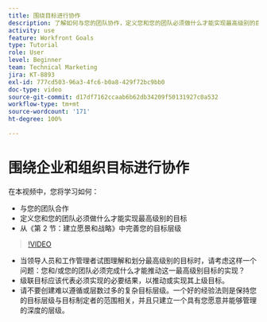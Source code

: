 ```yaml
---
title: 围绕目标进行协作
description: 了解如何与您的团队协作，定义您和您的团队必须做什么才能实现最高级别的目标，并完善您的目标层级。
activity: use
feature: Workfront Goals
type: Tutorial
role: User
level: Beginner
team: Technical Marketing
jira: KT-8893
exl-id: 777cd503-96a3-4fc6-b0a8-429f72bc9bb0
doc-type: video
source-git-commit: d17df7162ccaab6b62db34209f50131927c0a532
workflow-type: tm+mt
source-wordcount: '171'
ht-degree: 100%

---
```


# 围绕企业和组织目标进行协作

在本视频中，您将学习如何：

* 与您的团队合作
* 定义您和您的团队必须做什么才能实现最高级别的目标
* 从《第 2 节：建立愿景和战略》中完善您的目标层级

>[!VIDEO](https://video.tv.adobe.com/v/335187/?quality=12&learn=on&enablevpops)

<!--
Pro-tips graphic
-->

* 当领导人员和工作管理者试图理解和划分最高级别的目标时，请考虑这样一个问题：您和/或您的团队必须完成什么才能推动这一最高级别目标的实现？
* 级联目标应该代表必须实现的必要结果，以推动或实现其上级目标。
* 请不要创建难以遵循或层数过多的复杂目标层级。一个好的经验法则是保持您的目标层级与目标制定者的范围相关，并且只建立一个具有您愿意并能够管理的深度的层级。
